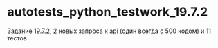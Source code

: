 # autotests_python_testwork_19.7.2
Задание 19.7.2, 2 новых запроса к api (один всегда с 500 кодом) и 11 тестов
